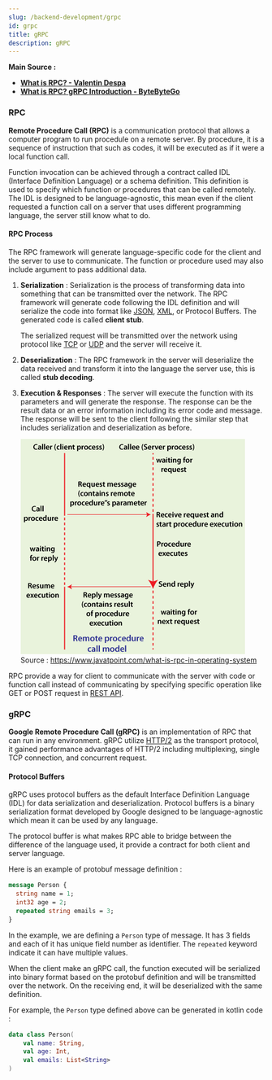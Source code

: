 ```yaml
---
slug: /backend-development/grpc
id: grpc
title: gRPC
description: gRPC
---
```


**Main Source :**

- **[What is RPC? - Valentin Despa](https://youtu.be/MdaGuP6-bKs?si=dG0FRHjE415_s9no)**
- **[What is RPC? gRPC Introduction - ByteByteGo](https://youtu.be/gnchfOojMk4?si=JaNEHWB8mTH6j4ot)**

### RPC

**Remote Procedure Call (RPC)** is a communication protocol that allows a computer program to run procedule on a remote server. By procedure, it is a sequence of instruction that such as codes, it will be executed as if it were a local function call.

Function invocation can be achieved through a contract called IDL (Interface Definition Language) or a schema definition. This definition is used to specify which function or procedures that can be called remotely. The IDL is designed to be language-agnostic, this mean even if the client requested a function call on a server that uses different programming language, the server still know what to do.

#### RPC Process

The RPC framework will generate language-specific code for the client and the server to use to communicate. The function or procedure used may also include argument to pass additional data.

1. **Serialization** : Serialization is the process of transforming data into something that can be transmitted over the network. The RPC framework will generate code following the IDL definition and will serialize the code into format like [JSON](/frontend-web-development/json), [XML](/digital-media-processing/xml), or Protocol Buffers. The generated code is called **client stub**.

   The serialized request will be transmitted over the network using protocol like [TCP](/computer-networking/tcp-protocol) or [UDP](/computer-networking/udp) and the server will receive it.

2. **Deserialization** : The RPC framework in the server will deserialize the data received and transform it into the language the server use, this is called **stub decoding**.

3. **Execution & Responses** : The server will execute the function with its parameters and will generate the response. The response can be the result data or an error information including its error code and message. The response will be sent to the client following the similar step that includes serialization and deserialization as before.

   ![RPC Process](./rpc-process.png)  
   Source : https://www.javatpoint.com/what-is-rpc-in-operating-system

RPC provide a way for client to communicate with the server with code or function call instead of communicating by specifying specific operation like GET or POST request in [REST API](/backend-development/rest-api).

### gRPC

**Google Remote Procedure Call (gRPC)** is an implementation of RPC that can run in any environment. gRPC utilize [HTTP/2](/computer-networking/http-https#http2) as the transport protocol, it gained performance advantages of HTTP/2 including multiplexing, single TCP connection, and concurrent request.

#### Protocol Buffers

gRPC uses protocol buffers as the default Interface Definition Language (IDL) for data serialization and deserialization. Protocol buffers is a binary serialization format developed by Google designed to be language-agnostic which mean it can be used by any language.

The protocol buffer is what makes RPC able to bridge between the difference of the language used, it provide a contract for both client and server language.

Here is an example of protobuf message definition :

```protobuf
message Person {
  string name = 1;
  int32 age = 2;
  repeated string emails = 3;
}
```

In the example, we are defining a `Person` type of message. It has 3 fields and each of it has unique field number as identifier. The `repeated` keyword indicate it can have multiple values.

When the client make an gRPC call, the function executed will be serialized into binary format based on the protobuf definition and will be transmitted over the network. On the receiving end, it will be deserialized with the same definition.

For example, the `Person` type defined above can be generated in kotlin code :

```kotlin
data class Person(
    val name: String,
    val age: Int,
    val emails: List<String>
)
```
